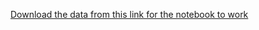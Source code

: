 [Download the data from this link for the notebook to work](http://ufldl.stanford.edu/housenumbers/ "Stanford Link to the SVHN Dataset")
